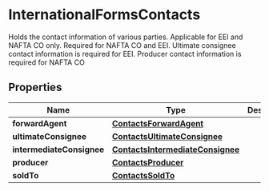 

# InternationalFormsContacts

Holds the contact information of various parties.  Applicable for EEI and NAFTA CO only. Required for NAFTA CO and EEI. Ultimate consignee contact information is required for EEI.  Producer contact information is required for NAFTA CO

## Properties

| Name | Type | Description | Notes |
|------------ | ------------- | ------------- | -------------|
|**forwardAgent** | [**ContactsForwardAgent**](ContactsForwardAgent.md) |  |  [optional] |
|**ultimateConsignee** | [**ContactsUltimateConsignee**](ContactsUltimateConsignee.md) |  |  [optional] |
|**intermediateConsignee** | [**ContactsIntermediateConsignee**](ContactsIntermediateConsignee.md) |  |  [optional] |
|**producer** | [**ContactsProducer**](ContactsProducer.md) |  |  [optional] |
|**soldTo** | [**ContactsSoldTo**](ContactsSoldTo.md) |  |  [optional] |



